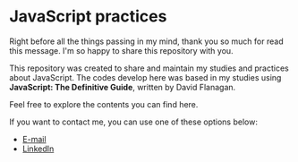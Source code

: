 # JavaScript practices

Right before all the things passing in my mind, thank you so much for read this message. I'm so happy to share this repository with you.

This repository was created to share and maintain my studies and practices about JavaScript. The codes develop here was based in my studies using **JavaScript: The Definitive Guide**, written by David Flanagan.

Feel free to explore the contents you can find here.

If you want to contact me, you can use one of these options below:

+ [E-mail](mailto:joaquim.pessoa@tutamail.com "E-mail")
+ [LinkedIn](https://www.linkedin.com/in/joaquim-lucas-pessoa-da-silva-bb8485256 "LinkedIn")
